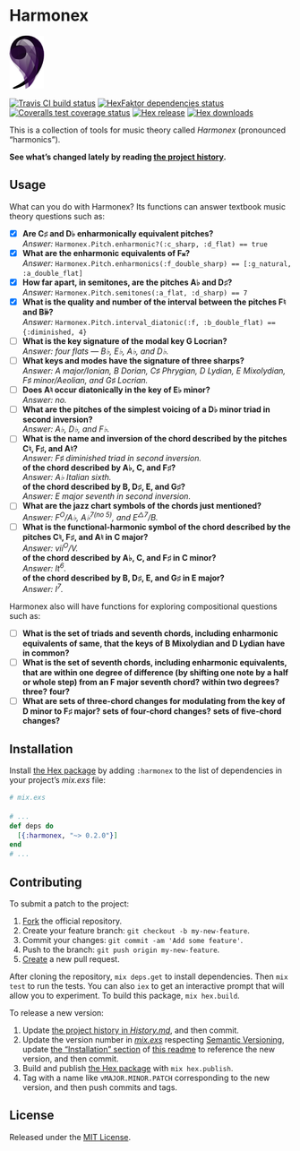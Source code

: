 # Harmonex

![logo](assets/logo.png)

[<img alt="Travis CI build status" src="https://secure.travis-ci.org/njonsson/harmonex.svg?branch=master" />][Travis-CI-build-status]
[<img alt="HexFaktor dependencies status" src="https://beta.hexfaktor.org/badge/all/github/njonsson/harmonex.svg" />][HexFaktor-deps-status]
[<img alt="Coveralls test coverage status" src="https://coveralls.io/repos/njonsson/harmonex/badge.svg?branch=master" />][Coveralls-test-coverage-status]
[<img alt="Hex release" src="https://img.shields.io/hexpm/v/harmonex.svg" />][Hex-release]
[<img alt="Hex downloads" src="https://img.shields.io/hexpm/dt/harmonex.svg" />][Hex-release]

This is a collection of tools for music theory called _Harmonex_ (pronounced
“harmonics”).

**See what’s changed lately by reading [the project history][project-history].**

## Usage

What can you do with Harmonex? Its functions can answer textbook music theory
questions such as:

* [x] **Are C♯ and D♭ enharmonically equivalent pitches?**  
  _Answer:_ `Harmonex.Pitch.enharmonic?(:c_sharp, :d_flat) == true`
* [x] **What are the enharmonic equivalents of F𝄪?**  
  _Answer:_
  `Harmonex.Pitch.enharmonics(:f_double_sharp) == [:g_natural, :a_double_flat]`
* [x] **How far apart, in semitones, are the pitches A♭ and D♯?**  
  _Answer:_ `Harmonex.Pitch.semitones(:a_flat, :d_sharp) == 7`
* [x] **What is the quality and number of the interval between the pitches F♮ and
  B𝄫?**  
  _Answer:_
  `Harmonex.Pitch.interval_diatonic(:f, :b_double_flat) == {:diminished, 4}`
* [ ] **What is the key signature of the modal key G Locrian?**  
  _Answer: four flats — B♭, E♭, A♭, and D♭._
* [ ] **What keys and modes have the signature of three sharps?**  
  _Answer: A major/Ionian, B Dorian, C♯ Phrygian, D Lydian, E Mixolydian, F♯
  minor/Aeolian, and G♯ Locrian._
* [ ] **Does A♮ occur diatonically in the key of E♭ minor?**  
  _Answer: no._
* [ ] **What are the pitches of the simplest voicing of a D♭ minor triad in
  second inversion?**  
  _Answer: A♭, D♭, and F♭._
* [ ] **What is the name and inversion of the chord described by the pitches C♮,
  F♯, and A♮?**  
  _Answer: F♯ diminished triad in second inversion._  
  **of the chord described by A♭, C, and F♯?**  
  _Answer: A♭ Italian sixth._  
  **of the chord described by B, D♯, E, and G♯?**  
  _Answer: E major seventh in second inversion._
* [ ] **What are the jazz chart symbols of the chords just mentioned?**  
  _Answer: F<sup>O</sup>/A♭, A♭<sup>7(no 5)</sup>, and E<sup>△7</sup>/B._
* [ ] **What is the functional-harmonic symbol of the chord described by the
  pitches C♮, F♯, and A♮ in C major?**  
  _Answer: vii<sup>O</sup>/V._  
  **of the chord described by A♭, C, and F♯ in C minor?**  
  _Answer: It<sup>6</sup>._  
  **of the chord described by B, D♯, E, and G♯ in E major?**  
  _Answer: I<sup>7</sup>._

Harmonex also will have functions for exploring compositional questions such as:

* [ ] **What is the set of triads and seventh chords, including enharmonic
  equivalents of same, that the keys of B Mixolydian and D Lydian have in
  common?**
* [ ] **What is the set of seventh chords, including enharmonic equivalents, that
  are within one degree of difference (by shifting one note by a half or whole
  step) from an F major seventh chord?** **within two degrees?** **three?**
  **four?**
* [ ] **What are sets of three-chord changes for modulating from the key of D
  minor to F♯ major?** **sets of four-chord changes?** **sets of five-chord
  changes?**

## Installation

Install [the Hex package][Hex-release] by adding `:harmonex` to the list of
dependencies in your project’s _mix.exs_ file:

```elixir
# mix.exs

# ...
def deps do
  [{:harmonex, "~> 0.2.0"}]
end
# ...
```

## Contributing

To submit a patch to the project:

1. [Fork][fork-project] the official repository.
2. Create your feature branch: `git checkout -b my-new-feature`.
3. Commit your changes: `git commit -am 'Add some feature'`.
4. Push to the branch: `git push origin my-new-feature`.
5. [Create][compare-project-branches] a new pull request.

After cloning the repository, `mix deps.get` to install dependencies. Then
`mix test` to run the tests. You can also `iex` to get an interactive prompt that
will allow you to experiment. To build this package, `mix hex.build`.

To release a new version:

1. Update [the project history in _History.md_][project-history], and then
   commit.
2. Update the version number in [_mix.exs_][mix-dot-exs-file] respecting
   [Semantic Versioning][Semantic-Versioning], update
   [the “Installation” section](#installation) of
   [this readme][readme-dot-md-file] to reference the new version, and then
   commit.
3. Build and publish [the Hex package][Hex-release] with `mix hex.publish`.
4. Tag with a name like `vMAJOR.MINOR.PATCH` corresponding to the new version,
   and then push commits and tags.

## License

Released under the [MIT License][MIT-License].

[Travis-CI-build-status]:         http://travis-ci.org/njonsson/harmonex                                  "Travis CI build status for ‘Harmonex’"
[HexFaktor-deps-status]:          https://beta.hexfaktor.org/github/njonsson/harmonex                     "HexFaktor dependencies status for ‘Harmonex’"
[Coveralls-test-coverage-status]: https://coveralls.io/r/njonsson/harmonex?branch=master                  "Coveralls test coverage status"
[Hex-release]:                    https://hex.pm/packages/harmonex                                        "Hex release of ‘Harmonex’"
[project-history]:                https://github.com/njonsson/harmonex/blob/master/History.md             "‘Harmonex’ project history"
[fork-project]:                   https://github.com/njonsson/harmonex/fork                               "Fork the official repository of ‘Harmonex’"
[compare-project-branches]:       https://github.com/njonsson/harmonex/compare                            "Compare branches of ‘Harmonex’ repositories"
[mix-dot-exs-file]:               https://github.com/njonsson/harmonex/blob/master/mix.exs                "‘Harmonex’ project ‘mix.exs’ file"
[Semantic-Versioning]:            http://semver.org/
[readme-dot-md-file]:             https://github.com/njonsson/harmonex/blob/master/README.md#installation "‘Harmonex’ project ‘README.md’ file"
[MIT-License]:                    http://github.com/njonsson/harmonex/blob/master/License.md              "MIT License claim for ‘Harmonex’"
